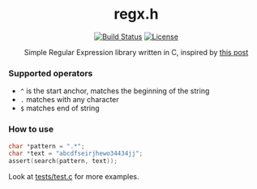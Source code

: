 <div align="center">
  <h1>regx.h</h1>

  <a href="https://travis-ci.org/manparvesh/regx.h/builds" target="_blank"><img src="https://img.shields.io/travis-ci/manparvesh/regx.h.svg?style=for-the-badge" alt="Build Status"></a> 
  <a href="https://manparvesh.mit-license.org/" target="_blank"><img src="https://img.shields.io/badge/license-MIT-blue.svg?longCache=true&style=for-the-badge" alt="License"></a> 

  <p>Simple Regular Expression library written in C, inspired by 
  <a href="https://www.cs.princeton.edu/courses/archive/spr09/cos333/beautiful.html">
    this post
  <a>
  </p>
</div>


### Supported operators
- `^` is the start anchor, matches the beginning of the string
- `.` matches with any character
- `$` matches end of string


### How to use
```c
char *pattern = ".*";
char *text = "abcdfseirjhewo34434jj";
assert(search(pattern, text));
```

Look at [tests/test.c](https://github.com/manparvesh/regx.h/blob/master/tests/test.c) for more examples.
